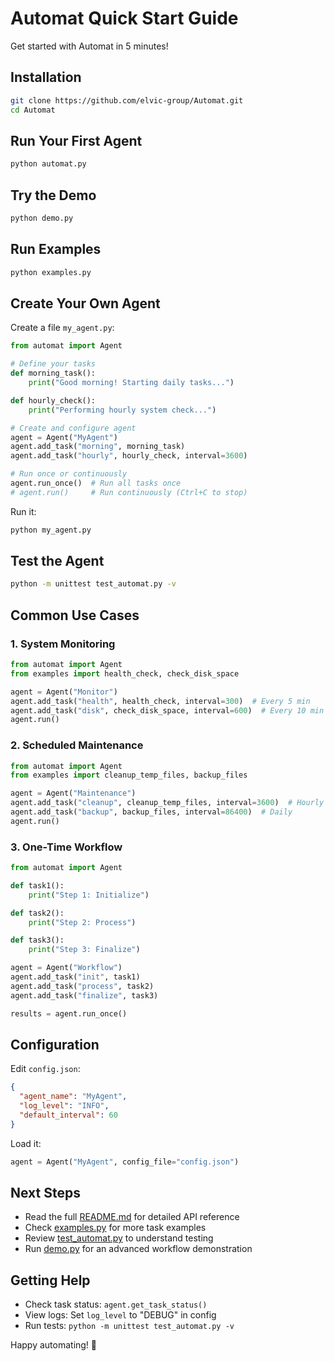 # Automat Quick Start Guide

Get started with Automat in 5 minutes!

## Installation

```bash
git clone https://github.com/elvic-group/Automat.git
cd Automat
```

## Run Your First Agent

```bash
python automat.py
```

## Try the Demo

```bash
python demo.py
```

## Run Examples

```bash
python examples.py
```

## Create Your Own Agent

Create a file `my_agent.py`:

```python
from automat import Agent

# Define your tasks
def morning_task():
    print("Good morning! Starting daily tasks...")

def hourly_check():
    print("Performing hourly system check...")

# Create and configure agent
agent = Agent("MyAgent")
agent.add_task("morning", morning_task)
agent.add_task("hourly", hourly_check, interval=3600)

# Run once or continuously
agent.run_once()  # Run all tasks once
# agent.run()     # Run continuously (Ctrl+C to stop)
```

Run it:

```bash
python my_agent.py
```

## Test the Agent

```bash
python -m unittest test_automat.py -v
```

## Common Use Cases

### 1. System Monitoring

```python
from automat import Agent
from examples import health_check, check_disk_space

agent = Agent("Monitor")
agent.add_task("health", health_check, interval=300)  # Every 5 min
agent.add_task("disk", check_disk_space, interval=600)  # Every 10 min
agent.run()
```

### 2. Scheduled Maintenance

```python
from automat import Agent
from examples import cleanup_temp_files, backup_files

agent = Agent("Maintenance")
agent.add_task("cleanup", cleanup_temp_files, interval=3600)  # Hourly
agent.add_task("backup", backup_files, interval=86400)  # Daily
agent.run()
```

### 3. One-Time Workflow

```python
from automat import Agent

def task1():
    print("Step 1: Initialize")

def task2():
    print("Step 2: Process")

def task3():
    print("Step 3: Finalize")

agent = Agent("Workflow")
agent.add_task("init", task1)
agent.add_task("process", task2)
agent.add_task("finalize", task3)

results = agent.run_once()
```

## Configuration

Edit `config.json`:

```json
{
  "agent_name": "MyAgent",
  "log_level": "INFO",
  "default_interval": 60
}
```

Load it:

```python
agent = Agent("MyAgent", config_file="config.json")
```

## Next Steps

- Read the full [README.md](README.md) for detailed API reference
- Check [examples.py](examples.py) for more task examples
- Review [test_automat.py](test_automat.py) to understand testing
- Run [demo.py](demo.py) for an advanced workflow demonstration

## Getting Help

- Check task status: `agent.get_task_status()`
- View logs: Set `log_level` to "DEBUG" in config
- Run tests: `python -m unittest test_automat.py -v`

Happy automating! 🤖
